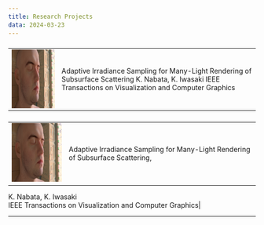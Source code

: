 ```yaml
---
title: Research Projects
data: 2024-03-23
---
```


###
<table>
<tbody><tr>
<td width="160" height="120">
<img src="./img/tvcg2021.png" align="center" width="160" height="120">
</td>
<td width="640" height="120">
Adaptive Irradiance Sampling for Many-Light Rendering of Subsurface Scattering
K. Nabata, K. Iwasaki
IEEE Transactions on Visualization and Computer Graphics</td>
</tr>
</tbody>
</table>

###
|||
|---|---|
|<img src="./img/tvcg2021.png" width="160" height="120">| Adaptive Irradiance Sampling for Many-Light Rendering of Subsurface Scattering,
K. Nabata, K. Iwasaki  
IEEE Transactions on Visualization and Computer Graphics|


---

